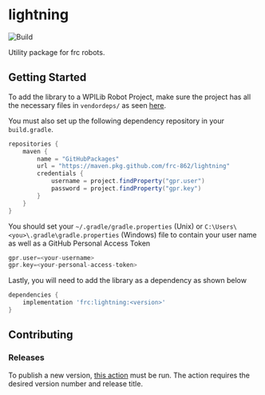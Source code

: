 # lightning

![Build](https://github.com/frc-862/lightning/workflows/Build/badge.svg)

Utility package for frc robots.

## Getting Started

To add the library to a WPILib Robot Project, make sure the project has all the necessary files in `vendordeps/` as seen [here](https://github.com/frc-862/lightning/tree/master/vendordeps).

You must also set up the following dependency repository in your `build.gradle`.

```groovy
repositories {
    maven {
        name = "GitHubPackages"
        url = "https://maven.pkg.github.com/frc-862/lightning"
        credentials {
            username = project.findProperty("gpr.user")
            password = project.findProperty("gpr.key")
        }
    }
}
```

You should set your `~/.gradle/gradle.properties` (Unix) or `C:\Users\<you>\.gradle\gradle.properties` (Windows) file to contain your user name as well as a GitHub Personal Access Token

```groovy
gpr.user=<your-username>
gpr.key=<your-personal-access-token>
```

Lastly, you will need to add the library as a dependency as shown below

```groovy
dependencies {
    implementation 'frc:lightning:<version>'
}
```

## Contributing

### Releases

To publish a new version, [this action](https://github.com/frc-862/lightning/actions/workflows/deploy.yml) must be run.
The action requires the desired version number and release title.
